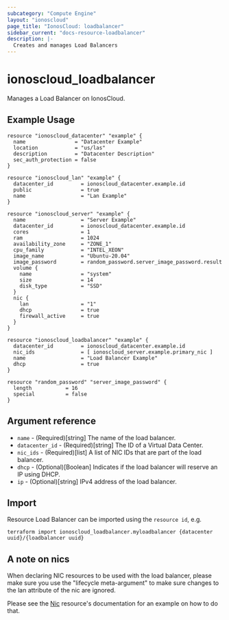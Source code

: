 ```yaml
---
subcategory: "Compute Engine"
layout: "ionoscloud"
page_title: "IonosCloud: loadbalancer"
sidebar_current: "docs-resource-loadbalancer"
description: |-
  Creates and manages Load Balancers
---
```


# ionoscloud\_loadbalancer

Manages a Load Balancer on IonosCloud.

## Example Usage

```hcl
resource "ionoscloud_datacenter" "example" {
  name                = "Datacenter Example"
  location            = "us/las"
  description         = "Datacenter Description"
  sec_auth_protection = false
}

resource "ionoscloud_lan" "example" {
  datacenter_id         = ionoscloud_datacenter.example.id
  public                = true
  name                  = "Lan Example"
}

resource "ionoscloud_server" "example" {
  name                  = "Server Example"
  datacenter_id         = ionoscloud_datacenter.example.id
  cores                 = 1
  ram                   = 1024
  availability_zone     = "ZONE_1"
  cpu_family            = "INTEL_XEON"
  image_name            = "Ubuntu-20.04"
  image_password        = random_password.server_image_password.result
  volume {
    name                = "system"
    size                = 14
    disk_type           = "SSD"
  }
  nic {
    lan                 = "1"
    dhcp                = true
    firewall_active     = true
  }
}

resource "ionoscloud_loadbalancer" "example" {
  datacenter_id         = ionoscloud_datacenter.example.id
  nic_ids               = [ ionoscloud_server.example.primary_nic ]
  name                  = "Load Balancer Example"
  dhcp                  = true
}

resource "random_password" "server_image_password" {
  length           = 16
  special          = false
}
```

## Argument reference

* `name` - (Required)[string] The name of the load balancer.
* `datacenter_id` - (Required)[string] The ID of a Virtual Data Center.
* `nic_ids` - (Required)[list] A list of NIC IDs that are part of the load balancer.
* `dhcp` - (Optional)[Boolean] Indicates if the load balancer will reserve an IP using DHCP.
* `ip` - (Optional)[string] IPv4 address of the load balancer.

## Import

Resource Load Balancer can be imported using the `resource id`, e.g.

```shell
terraform import ionoscloud_loadbalancer.myloadbalancer {datacenter uuid}/{loadbalancer uuid}
```

## A note on nics

When declaring NIC resources to be used with the load balancer, please make sure
you use the "lifecycle meta-argument" to make sure changes to the lan attribute
of the nic are ignored. 

Please see the [Nic](nic.md) resource's documentation for an example on how to do that. 